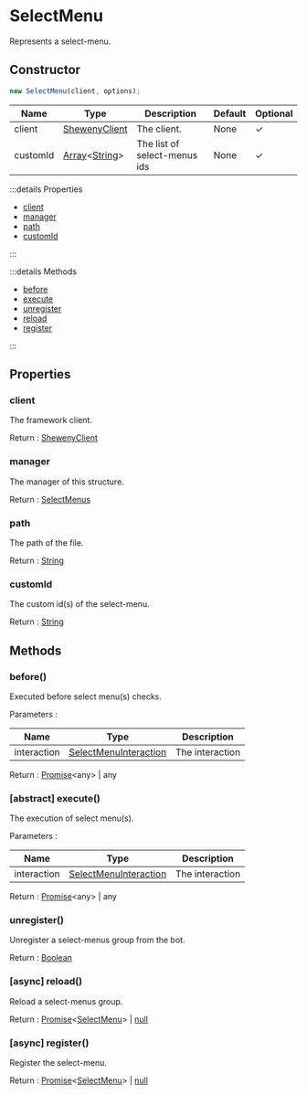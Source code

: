 # SelectMenu

Represents a select-menu.

## Constructor

```js
new SelectMenu(client, options);
```

| Name     | Type                                                                                                                                                                                    | Description                  | Default | Optional |
| -------- | --------------------------------------------------------------------------------------------------------------------------------------------------------------------------------------- | ---------------------------- | ------- | -------- |
| client   | [ShewenyClient](./ShewenyClient.md)                                                                                                                                                     | The client.                  | None    | ✓        |
| customId | [Array](https://developer.mozilla.org/docs/Web/JavaScript/Reference/Global_Objects/Array)\<[String](https://developer.mozilla.org/docs/Web/JavaScript/Reference/Global_Objects/String)> | The list of select-menus ids | None    | ✓        |

:::details Properties

- [client](#client)
- [manager](#manager)
- [path](#path)
- [customId](#customid)

:::

:::details Methods

- [before](#before)
- [execute](#abstract-execute)
- [unregister](#unregister)
- [reload](#async-reload)
- [register](#async-register)

:::

## Properties

### client

The framework client.

Return : [ShewenyClient](../client/ShewenyClient.md)

### manager

The manager of this structure.

Return : [SelectMenus](../managers/SelectMenusManager.md)

### path

The path of the file.

Return : [String](https://developer.mozilla.org/en-US/docs/Web/JavaScript/Reference/Global_Objects/String)

### customId

The custom id(s) of the select-menu.

Return : [String](https://developer.mozilla.org/en-US/docs/Web/JavaScript/Reference/Global_Objects/String)

## Methods

### before()

Executed before select menu(s) checks.

Parameters :

| Name        | Type                                                                                           | Description     |
| ----------- | ---------------------------------------------------------------------------------------------- | --------------- |
| interaction | [SelectMenuInteraction](https://discord.js.org/#/docs/main/stable/class/SelectMenuInteraction) | The interaction |

Return : [Promise](https://developer.mozilla.org/docs/Web/JavaScript/Reference/Global_Objects/Promise)\<any> | any

### [abstract] execute()

The execution of select menu(s).

Parameters :

| Name        | Type                                                                                           | Description     |
| ----------- | ---------------------------------------------------------------------------------------------- | --------------- |
| interaction | [SelectMenuInteraction](https://discord.js.org/#/docs/main/stable/class/SelectMenuInteraction) | The interaction |

Return : [Promise](https://developer.mozilla.org/docs/Web/JavaScript/Reference/Global_Objects/Promise)\<any> | any

### unregister()

Unregister a select-menus group from the bot.

Return : [Boolean](https://developer.mozilla.org/docs/Web/JavaScript/Reference/Global_Objects/Boolean)

### [async] reload()

Reload a select-menus group.

Return : [Promise](https://developer.mozilla.org/docs/Web/JavaScript/Reference/Global_Objects/Promise)\<[SelectMenu](./SelectMenu.md)> | [null](https://developer.mozilla.org/docs/Web/JavaScript/Reference/Global_Objects/Null)

### [async] register()

Register the select-menu.

Return : [Promise](https://developer.mozilla.org/docs/Web/JavaScript/Reference/Global_Objects/Promise)\<[SelectMenu](./SelectMenu.md)> | [null](https://developer.mozilla.org/docs/Web/JavaScript/Reference/Global_Objects/Null)

